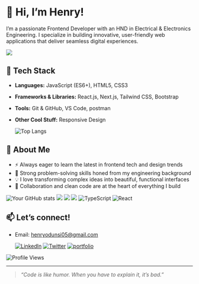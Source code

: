 # 👋 Hi, I’m Henry!

I’m a passionate Frontend Developer with an HND in Electrical & Electronics Engineering. I specialize in building innovative, user-friendly web applications that deliver seamless digital experiences.

![](http://github-profile-summary-cards.vercel.app/api/cards/profile-details?username=odunsih1&theme=dark)

## 🚀 Tech Stack

- **Languages:** JavaScript (ES6+), HTML5, CSS3
- **Frameworks & Libraries:** React.js, Next.js, Tailwind CSS, Bootstrap 
- **Tools:** Git & GitHub, VS Code, postman 
- **Other Cool Stuff:** Responsive Design

  ![Top Langs](https://github-readme-stats.vercel.app/api/top-langs/?username=odunsih1&layout=compact&theme=radical)

## 🌟 About Me

- ⚡ Always eager to learn the latest in frontend tech and design trends  
- 🧠 Strong problem-solving skills honed from my engineering background  
- 💡 I love transforming complex ideas into beautiful, functional interfaces  
- 🤝 Collaboration and clean code are at the heart of everything I build

![Your GitHub stats](https://github-readme-stats.vercel.app/api?username=odunsih1&show_icons=true&theme=radical)
![](http://github-profile-summary-cards.vercel.app/api/cards/productive-time?username=odunsih1&theme=dark&utcOffset=8)
![](http://github-profile-summary-cards.vercel.app/api/cards/repos-per-language?username=odunsih1&theme=dark)
![](http://github-profile-summary-cards.vercel.app/api/cards/most-commit-language?username=odunsih1&theme=dark)
![TypeScript](https://img.shields.io/badge/TypeScript-3178C6?style=flat&logo=typescript&logoColor=white)
![React](https://img.shields.io/badge/React-61DAFB?style=flat&logo=react&logoColor=black)



## 📫 Let’s connect!
- Email: henryodunsi05@gmail.com

  [![LinkedIn](https://img.shields.io/badge/LinkedIn-0077B5?style=flat&logo=linkedin&logoColor=white)](https://linkedin.com/in/henry-odunsi)
[![Twitter](https://img.shields.io/badge/Twitter-1DA1F2?style=flat&logo=twitter&logoColor=white)](https://twitter.com/HENRYODUNSI5)
[![portfolio](https://img.shields.io/badge/my_portfolio-000?style=for-the-badge&logo=ko-fi&logoColor=white)](https://henry-odunsi.onrender.com/)

![Profile Views](https://komarev.com/ghpvc/?username=odunsih1&color=blue)

---

> _“Code is like humor. When you have to explain it, it’s bad.”_
